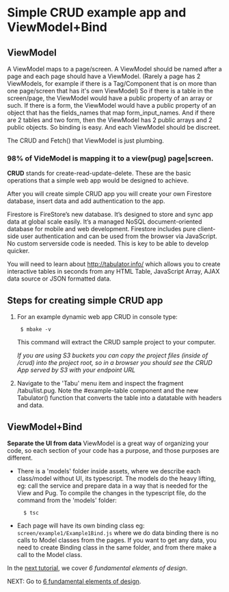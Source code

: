 # Simple CRUD example app and ViewModel+Bind


## ViewModel

A ViewModel maps to a page/screen. A ViewModel should be named after a page and each page should have a ViewModel. (Rarely a page has 2 ViewModels, for example if there is a Tag/Component that is on more than one page/screen that has it's own ViewModel) So if there is a table in the screen/page, the ViewModel would have a public property of an array or such. If there is a form, the ViewModel would have a public property of an object that has the fields_names that map form_input_names. And if there are 2 tables and two form, then the ViewModel has 2 public arrays and 2 public objects. So binding is easy. And each ViewModel should be discreet. 

The CRUD and Fetch() that ViewModel is just plumbing. 
### 98% of VideModel is mapping it to a view(pug) page|screen.

**CRUD** stands for create-read-update-delete. These are the basic operations that a simple web app would be designed to achieve.

After you will create simple CRUD app you will create your own Firestore database, insert data and add authentication to the app. 

Firestore is FireStore’s new database. It’s designed to store and sync app data at global scale easily. It’s a managed NoSQL document-oriented database for mobile and web development. Firestore includes pure client-side user authentication and can be used from the browser via JavaScript. No custom serverside code is needed. This is key to be able to develop quicker.

You will need to learn about http://tabulator.info/ which allows you to create interactive tables in seconds from any HTML Table, JavaScript Array, AJAX data source or JSON formatted data.

## Steps for creating simple CRUD app

1. For an example dynamic web app CRUD in console type: 

        $ mbake -v

    This command will extract the CRUD sample project to your computer. 
     
    *If you are using S3 buckets you can copy the project files (inside of /crud) into the project root, so in a browser you should see the CRUD App served by S3 with your endpoint URL*
 
 2. Navigate to the 'Tabu' menu item and inspect the fragment /tabu/list.pug. 
 Note the #example-table component and the new Tabulator() function that converts the table into a datatable with headers and data.

## ViewModel+Bind 
**Separate the UI from data** 
ViewModel is a great way of organizing your code, so each section of your code has a purpose, and those purposes are different.
 
* There is a 'models' folder inside assets, where we describe each class/model without UI, its typescript. The models do the heavy lifting, eg: call the service and prepare data in a way that is needed for the View and Pug. To compile the changes in the typescript file, do the command from the 'models' folder:
    
        $ tsc
    
* Each page will have its own binding class eg: `screen/example1/Example1Bind.js` where we do data binding there is no calls to Model classes from the pages. If you want to get any data, you need to create Binding class in the same folder, and from there make a call to the Model class.

In the [next tutorial](/design/), we cover _6 fundamental elements of design_.

NEXT: Go to [6 fundamental elements of design](/design/).